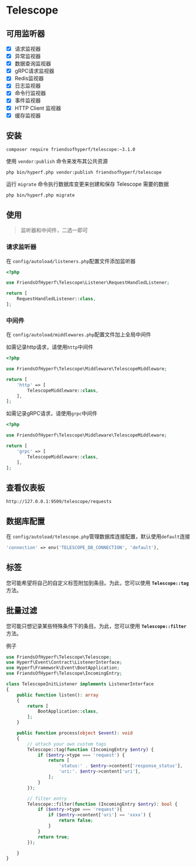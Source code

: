 # Telescope

## 可用监听器

- [x] 请求监视器
- [x] 异常监视器
- [x] 数据查询监视器
- [x] gRPC请求监视器
- [x] Redis监视器
- [x] 日志监视器
- [x] 命令行监视器
- [x] 事件监视器
- [x] HTTP Client 监视器
- [x] 缓存监视器

## 安装

```shell
composer require friendsofhyperf/telescope:~3.1.0
```

使用 `vendor:publish`  命令来发布其公共资源

```shell
php bin/hyperf.php vendor:publish friendsofhyperf/telescope
```

运行 `migrate` 命令执行数据库变更来创建和保存 Telescope 需要的数据

```shell
php bin/hyperf.php migrate
```

## 使用

> 监听器和中间件，二选一即可

### 请求监听器

在 `config/autoload/listeners.php`配置文件添加监听器

```php
<?php

use FriendsOfHyperf\Telescope\Listener\RequestHandledListener;

return [
    RequestHandledListener::class,
];

```

### 中间件

在 `config/autoload/middlewares.php`配置文件加上全局中间件

如需记录http请求，请使用`http`中间件

```php
<?php

use FriendsOfHyperf\Telescope\Middleware\TelescopeMiddleware;

return [
    'http' => [
        TelescopeMiddleware::class,
    ],
];
```

如需记录gRPC请求，请使用`grpc`中间件

```php
<?php

use FriendsOfHyperf\Telescope\Middleware\TelescopeMiddleware;

return [
    'grpc' => [
        TelescopeMiddleware::class,
    ],
];
```

## 查看仪表板

`http://127.0.0.1:9509/telescope/requests`

## 数据库配置

在 `config/autoload/telescope.php`管理数据库连接配置，默认使用`default`连接

```php
'connection' => env('TELESCOPE_DB_CONNECTION', 'default'),
```

## 标签

您可能希望将自己的自定义标签附加到条目。为此，您可以使用 **`Telescope::tag`**  方法。

## 批量过滤

您可能只想记录某些特殊条件下的条目。为此，您可以使用 **`Telescope::filter`** 方法。

例子

```php
use FriendsOfHyperf\Telescope\Telescope;
use Hyperf\Event\Contract\ListenerInterface;
use Hyperf\Framework\Event\BootApplication;
use FriendsOfHyperf\Telescope\IncomingEntry;

class TelescopeInitListener implements ListenerInterface
{
    public function listen(): array
    {
        return [
            BootApplication::class,
        ];
    }

    public function process(object $event): void
    {
        // attach your own custom tags
        Telescope::tag(function (IncomingEntry $entry) {
            if ($entry->type === 'request') {
                return [
                    'status:' . $entry->content['response_status'],
                    'uri:'. $entry->content['uri'],
                ];
            }
        });

        // filter entry
        Telescope::filter(function (IncomingEntry $entry): bool {
            if ($entry->type === 'request'){
                if ($entry->content['uri'] == 'xxxx') {
                    return false;
                }
            }
            return true;
        });

    }
}
```
